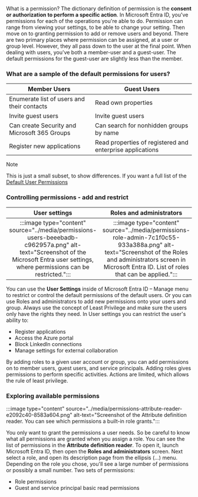 What is a permission? The dictionary definition of permission is the **consent or authorization to perform a specific action**. In Microsoft Entra ID, you've permissions for each of the operations you're able to do. Permission can range from viewing your settings, to be able to change your setting. Then move on to granting permission to add or remove users and beyond. There are two primary places where permission can be assigned, at a user or group level. However, they all pass down to the user at the final point. When dealing with users, you've both a member-user and a guest-user. The default permissions for the guest-user are slightly less than the member.

### What are a sample of the default permissions for users?

| **Member Users**                             | **Guest Users**                                           |
| -------------------------------------------- | --------------------------------------------------------- |
| Enumerate list of users and their contacts   | Read own properties                                       |
| Invite guest users                           | Invite guest users                                        |
| Can create Security and Microsoft 365 Groups | Can search for nonhidden groups by name                   |
| Register new applications                    | Read properties of registered and enterprise applications |

> [!NOTE]
> This is just a small subset, to show differences. If you want a full list of the [Default User Permissions](/azure/active-directory/fundamentals/users-default-permissions)

### Controlling permissions - add and restrict

|                                                                                   **User settings**                                                                                    |                                                                                           **Roles and administrators**                                                                                            |
|:--------------------------------------------------------------------------------------------------------------------------------------------------------------------------------------:|:-----------------------------------------------------------------------------------------------------------------------------------------------------------------------------------------------------------------:|
| :::image type="content" source="../media/permissions-users-beeebadb-c962957a.png" alt-text="Screenshot of the Microsoft Entra user settings, where permissions can be restricted.":::  | :::image type="content" source="../media/permissions-role-admin-7c1f0c55-933a388a.png" alt-text="Screenshot of the Roles and administrators screen in Microsoft Entra ID. List of roles that can be applied.":::  |

You can use the **User Settings** inside of Microsoft Entra ID – Manage menu to restrict or control the default permissions of the default users. Or you can use Roles and administrators to add new permissions onto your users and group. Always use the concept of Least Privilege and make sure the users only have the rights they need. In User settings you can restrict the user's ability to:

 -  Register applications
 -  Access the Azure portal
 -  Block LinkedIn connections
 -  Manage settings for external collaboration

By adding roles to a given user account or group, you can add permissions on to member users, guest users, and service principals. Adding roles gives permissions to perform specific activities. Actions are limited, which allows the rule of least privilege.

### Exploring available permissions

:::image type="content" source="../media/permissions-attribute-reader-e2092c40-8583a604.png" alt-text="Screenshot of the Attribute definition reader.  You can see which permissions a built-in role grants.":::


You only want to grant the permissions a user needs. So be careful to know what all permissions are granted when you assign a role. You can see the list of permissions in the **Attribute definition reader**. To open it, launch Microsoft Entra ID, then open the **Roles and administrators** screen. Next select a role, and open its description page from the ellipsis (...) menu. Depending on the role you chose, you'll see a large number of permissions or possibly a small number. Two sets of permissions:

 -  Role permissions
 -  Guest and service principal basic read permissions
